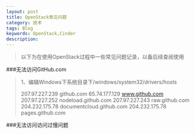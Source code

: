 ```yaml
---
layout: post
title: OpenStack常见问题
category: 技术
tags: Blog
keywords: OpenStack,Cinder
description: 
---
```


>以下为在使用OpenStack过程中一些常见问题记录，以备后续查阅使用

###无法访问GitHub.com
> 1、编辑Windows下系统目录下/windows/system32/drivers/hosts
> 
> 207.97.227.239 github.com 
> 65.74.177.129 www.github.com 
> 207.97.227.252 nodeload.github.com 
> 207.97.227.243 raw.github.com
> 204.232.175.78 documentcloud.github.com
> 204.232.175.78 pages.github.com

###无法访问访问过慢问题
